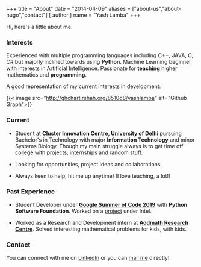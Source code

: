+++
title = "About"
date = "2014-04-09"
aliases = ["about-us","about-hugo","contact"]
[ author ]
  name = "Yash Lamba"
+++

Hi, here's a little about me.

### Interests

Experienced with multiple programming languages including C++, JAVA, C, C# but majorly inclined towards using **Python**. Machine Learning beginner with interests in Artificial Intelligence. Passionate for **teaching** higher mathematics and **programming**.

A good representation of my current interests in development:

{{< image src="http://ghchart.rshah.org/8510d8/yashlamba" alt="Github Graph">}}

### Current

- Student at **Cluster Innovation Centre, University of Delhi** pursuing Bachelor's in Technology with major **Information Technology** and minor Systems Biology. Though my main struggle always is to get time off college with projects, internships and random stuff.

- Looking for opportunities, project ideas and collaborations. 

- Always keen to help, hit me up anytime! (I love teaching, a lot!)

### Past Experience

- Student Developer under [**Google Summer of Code 2019**](https://summerofcode.withgoogle.com/) with **Python Software Foundation**. Worked on a [project](https://summerofcode.withgoogle.com/archive/2019/projects/5429236515471360/) under Intel.

- Worked as a Research and Development intern at [**Addmath Research Centre**](http://arcmath.in/). Solved interesting mathematical problems for kids, with kids.

### Contact

You can connect with me on [LinkedIn](https://linkedin.com/in/yl1) or you can [mail me](mailto:yashlamba2000@gmail.com) directly!




